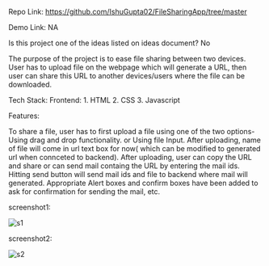 Repo Link: https://github.com/IshuGupta02/FileSharingApp/tree/master

Demo Link: NA

Is this project one of the ideas listed on ideas document? No

The purpose of the project is to ease file sharing between two devices. User has to upload file on the webpage which will generate a URL, then user can share this URL to another devices/users where the file can be downloaded.

Tech Stack: Frontend: 1. HTML 2. CSS 3. Javascript

Features:

To share a file, user has to first upload a file using one of the two options-
Using drag and drop functionality. or
Using file Input.
After uploading, name of file will come in url text box for now( which can be modified to generated url when connceted to backend).
After uploading, user can copy the URL and share or can send mail containg the URL by entering the mail ids. Hitting send button will send mail ids and file to backend where mail will generated.
Appropriate Alert boxes and confirm boxes have been added to ask for confirmation for sending the mail, etc.

screenshot1:

![s1](https://user-images.githubusercontent.com/76245139/111880687-f3b82080-89d2-11eb-9784-26679f5aca26.PNG)

screenshot2:

![s2](https://user-images.githubusercontent.com/76245139/111880691-f6b31100-89d2-11eb-8c2e-949a64296682.PNG)
